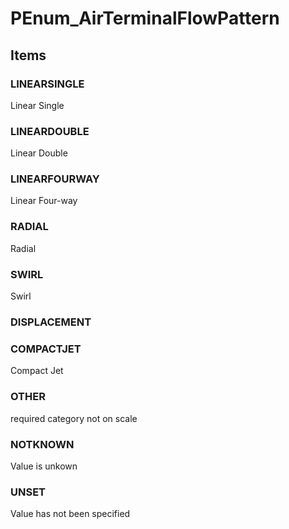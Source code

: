 # PEnum_AirTerminalFlowPattern

## Items

### LINEARSINGLE
Linear Single

### LINEARDOUBLE
Linear Double

### LINEARFOURWAY
Linear Four-way

### RADIAL
Radial

### SWIRL
Swirl

### DISPLACEMENT


### COMPACTJET
Compact Jet

### OTHER
required category not on scale

### NOTKNOWN
Value is unkown

### UNSET
Value has not been specified
